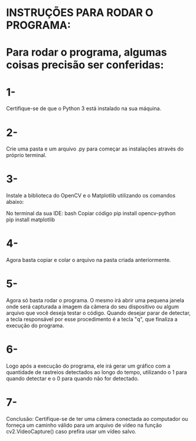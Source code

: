 # INSTRUÇÕES PARA RODAR O PROGRAMA:

# Para rodar o programa, algumas coisas precisão ser conferidas:

# 1-
Certifique-se de que o Python 3 está instalado na sua máquina.

# 2-
Crie uma pasta e um arquivo .py para começar as instalações através do próprio terminal.

# 3-
Instale a biblioteca do OpenCV e o Matplotlib utilizando os comandos abaixo:

No terminal da sua IDE:
bash
Copiar código
pip install opencv-python  
pip install matplotlib 

# 4-
Agora basta copiar e colar o arquivo na pasta criada anteriormente.

# 5-
Agora só basta rodar o programa. O mesmo irá abrir uma pequena janela onde será capturada a imagem da câmera do seu dispositivo ou algum arquivo que você deseja testar o código. Quando desejar parar de detectar, a tecla responsável por esse procedimento é a tecla "q", que finaliza a execução do programa.

# 6-
Logo após a execução do programa, ele irá gerar um gráfico com a quantidade de rastreios detectados ao longo do tempo, utilizando o 1 para quando detectar e o 0 para quando não for detectado.

# 7-
Conclusão:
Certifique-se de ter uma câmera conectada ao computador ou forneça um caminho válido para um arquivo de vídeo na função cv2.VideoCapture() caso prefira usar um vídeo salvo.